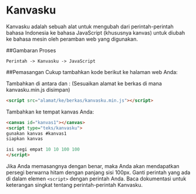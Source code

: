 Kanvasku
=====

Kanvasku adalah sebuah alat untuk mengubah dari perintah-perintah bahasa Indonesia ke bahasa JavaScript (khususnya kanvas) untuk diubah ke bahasa mesin oleh peramban web yang digunakan.

##Gambaran Proses
```
Perintah -> Kanvasku -> JavaScript
```

##Pemasangan
Cukup tambahkan kode berikut ke halaman web Anda:

Tambahkan di antara <head> dan </head>:
(Sesuaikan alamat ke berkas di mana kanvasku.min.js disimpan)
```html
<script src="alamat/ke/berkas/kanvasku.min.js"></script>
```

Tambahkan ke tempat kanvas Anda:
```html
<canvas id="kanvas1"></canvas>
<script type="teks/kanvasku">
gunakan kanvas #kanvas1
siapkan kanvas

isi segi empat 10 10 100 100
</script>
```

Jika Anda memasangnya dengan benar, maka Anda akan mendapatkan persegi berwarna hitam dengan panjang sisi 100px.
Ganti perintah yang ada di dalam elemen `<script>` dengan perintah Anda. Baca dokumentasi untuk keterangan singkat tentang perintah-perintah Kanvasku.

